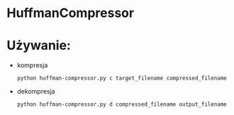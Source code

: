 # HuffmanCompressor

<h1>Używanie:</h1>
<ul>
  <li> kompresja </li>
    
    python huffman-compressor.py c target_filename compressed_filename
    
  <li> dekompresja </li>

    python huffman-compressor.py d compressed_filename output_filename 
  
</ul>
